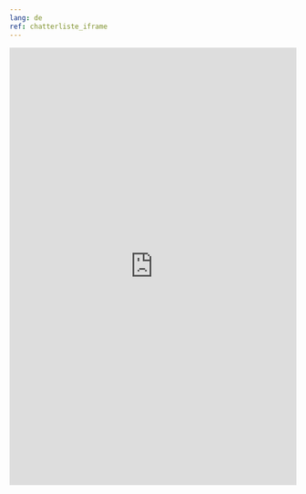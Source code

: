 ```yaml
---
lang: de
ref: chatterliste_iframe
---
```

<iframe src="https://denog.de/chatterliste/" width="100%" height="768" frameborder="0" scrolling="yes" marginheight="0" marginwidth="0" name="Chatterliste" title="DENOG Chatterliste">
  <!-- Textalternativen werden nicht unterstützt -->
</iframe>
